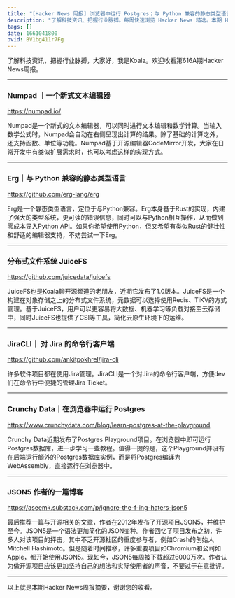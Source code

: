 ```yaml
---
title: "[Hacker News 周报] 浏览器中运行 Postgres；与 Python 兼容的静态类型语言；分布式文件系统 JuiceFS"
description: "了解科技资讯、把握行业脉搏。每周快速浏览 Hacker News 精选。本期 Hacker Newsletter 地址：https://mailchi.mp/hackernewsletter/616"
tags: []
date: 1661041800
bvid: BV1bg411r7Fg
---
```


了解科技资讯，把握行业脉搏，大家好，我是Koala。欢迎收看第616A期Hacker News周报。

---
### Numpad ｜一个新式文本编辑器
https://numpad.io/

Numpad是一个新式的文本编辑器，可以同时进行文本编辑和数学计算。当输入数学公式时，Numpad会自动在右侧呈现出计算的结果。除了基础的计算之外，还支持函数、单位等功能。Numpad基于开源编辑器CodeMirror开发，大家在日常开发中有类似扩展需求时，也可以考虑这样的实现方式。

---

### Erg｜与 Python 兼容的静态类型语言
https://github.com/erg-lang/erg

Erg是一个静态类型语言，定位于与Python兼容。Erg本身基于Rust的实现，内建了强大的类型系统，更可读的错误信息，同时可以与Python相互操作，从而做到零成本导入Python API。如果你希望使用Python，但又希望有类似Rust的健壮性和舒适的编辑器支持，不妨尝试一下Erg。

---
### 分布式文件系统 JuiceFS
https://github.com/juicedata/juicefs

JuiceFS也是Koala聊开源频道的老朋友，近期它发布了1.0版本。JuiceFS是一个构建在对象存储之上的分布式文件系统，元数据可以选择使用Redis、TiKV的方式管理。基于JuiceFS，用户可以更容易将大数据、机器学习等负载对接至云存储中，同时JuiceFS也提供了CSI等工具，简化云原生环境下的运维。

---

### JiraCLI｜ 对 Jira 的命令行客户端
https://github.com/ankitpokhrel/jira-cli

许多软件项目都在使用Jira管理。JiraCLI是一个对Jira的命令行客户端，方便dev们在命令行中便捷的管理Jira Ticket。

---

### Crunchy Data｜在浏览器中运行 Postgres
https://www.crunchydata.com/blog/learn-postgres-at-the-playground

Crunchy Data近期发布了Postgres Playground项目。在浏览器中即可运行Postgres数据库，进一步学习一些教程。值得一提的是，这个Playground并没有在后端运行额外的Postgres数据库实例，而是将Postgres编译为WebAssembly，直接运行在浏览器中。

---

### JSON5 作者的一篇博客
https://aseemk.substack.com/p/ignore-the-f-ing-haters-json5

最后推荐一篇与开源相关的文章，作者在2012年发布了开源项目JSON5，并维护至今。JSON5是一个语法更加简化的JSON变种。作者回忆了项目发布之初，许多人对该项目的抨击，其中不乏开源社区的重度参与者，例如Crash的创始人Mitchell Hashimoto。但是随着时间推移，许多重要项目如Chromium和公司如Apple，都开始使用JSON5。现如今，JSON5每周被下载超过6000万次。作者认为做开源项目应该更加坚持自己的想法和实际使用者的声音，不要过于在意批评。

---

以上就是本期Hacker News周报摘要，谢谢您的收看。


